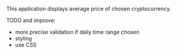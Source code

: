 This application displays average price of chosen cryptocurrency.


TODO and improve:

- more precise validation if daily time range chosen
- styling
- use CSS